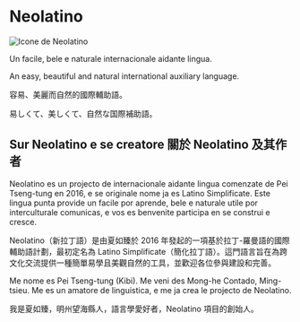# Neolatino
![Icone de Neolatino](https://raw.githubusercontent.com/PeiTsengtung/Laboratorio/neolatino/Icone%20de%20Neolatino.jpg)

Un facile, bele e naturale internacionale aidante lingua.

An easy, beautiful and natural international auxiliary language.

容易、美麗而自然的國際輔助語。

易しくて、美しくて、自然な国際補助語。

## Sur Neolatino e se creatore 關於 Neolatino 及其作者
Neolatino es un projecto de internacionale aidante lingua comenzate de Pei Tseng-tung en 2016, e se originale nome ja es Latino Simplificate. Este lingua punta provide un facile por aprende, bele e naturale utile por interculturale comunicas, e vos es benvenite participa en se construi e cresce.

Neolatino（新拉丁語）是由夏如臻於 2016 年發起的一項基於拉丁-羅曼語的國際輔助語計劃，最初定名為 Latino Simplificate（簡化拉丁語）。這門語言旨在為跨文化交流提供一種簡單易學且美觀自然的工具，並歡迎各位參與建設和完善。

Me nome es Pei Tseng-tung (Kibi). Me veni des Mong-he Contado, Ming-tsieu. Me es un amatore de linguistica, e me ja crea le projecto de Neolatino.

我是夏如臻，明州望海縣人，語言學愛好者，Neolatino 項目的創始人。
